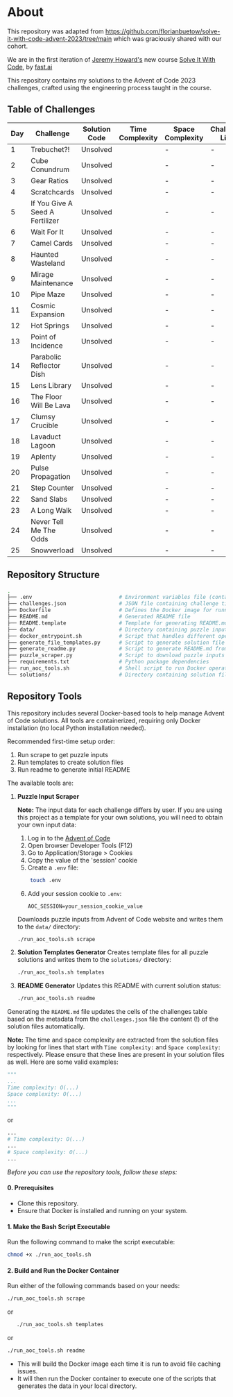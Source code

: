 # About

This repository was adapted from https://github.com/florianbuetow/solve-it-with-code-advent-2023/tree/main which was graciously shared with our cohort.

We are in the first iteration of [Jeremy Howard's](https://jeremy.fast.ai) new course [Solve It With Code](https://solveit.fast.ai), by [fast.ai](https://www.fast.ai)

This repository contains my solutions to the Advent of Code 2023 challenges, crafted using the engineering process taught in the course.

## Table of Challenges

| Day | Challenge                       | Solution Code | Time Complexity | Space Complexity | Challenge Link |
|-----|---------------------------------|---------------|-----------------|------------------|----------------|
| 1   | Trebuchet?!                     | Unsolved      |                 | -                | -              | [adventofcode.com](https://adventofcode.com/2023/day/1) |
| 2   | Cube Conundrum                  | Unsolved      |                 | -                | -              | [adventofcode.com](https://adventofcode.com/2023/day/2) |
| 3   | Gear Ratios                     | Unsolved      |                 | -                | -              | [adventofcode.com](https://adventofcode.com/2023/day/3) |
| 4   | Scratchcards                    | Unsolved      |                 | -                | -              | [adventofcode.com](https://adventofcode.com/2023/day/4) |
| 5   | If You Give A Seed A Fertilizer | Unsolved      |                 | -                | -              | [adventofcode.com](https://adventofcode.com/2023/day/5) |
| 6   | Wait For It                     | Unsolved      |                 | -                | -              | [adventofcode.com](https://adventofcode.com/2023/day/6) |
| 7   | Camel Cards                     | Unsolved      |                 | -                | -              | [adventofcode.com](https://adventofcode.com/2023/day/7) |
| 8   | Haunted Wasteland               | Unsolved      |                 | -                | -              | [adventofcode.com](https://adventofcode.com/2023/day/8) |
| 9   | Mirage Maintenance              | Unsolved      |                 | -                | -              | [adventofcode.com](https://adventofcode.com/2023/day/9) |
| 10  | Pipe Maze                       | Unsolved      |                 | -                | -              | [adventofcode.com](https://adventofcode.com/2023/day/10) |
| 11  | Cosmic Expansion                | Unsolved      |                 | -                | -              | [adventofcode.com](https://adventofcode.com/2023/day/11) |
| 12  | Hot Springs                     | Unsolved      |                 | -                | -              | [adventofcode.com](https://adventofcode.com/2023/day/12) |
| 13  | Point of Incidence              | Unsolved      |                 | -                | -              | [adventofcode.com](https://adventofcode.com/2023/day/13) |
| 14  | Parabolic Reflector Dish        | Unsolved      |                 | -                | -              | [adventofcode.com](https://adventofcode.com/2023/day/14) |
| 15  | Lens Library                    | Unsolved      |                 | -                | -              | [adventofcode.com](https://adventofcode.com/2023/day/15) |
| 16  | The Floor Will Be Lava          | Unsolved      |                 | -                | -              | [adventofcode.com](https://adventofcode.com/2023/day/16) |
| 17  | Clumsy Crucible                 | Unsolved      |                 | -                | -              | [adventofcode.com](https://adventofcode.com/2023/day/17) |
| 18  | Lavaduct Lagoon                 | Unsolved      |                 | -                | -              | [adventofcode.com](https://adventofcode.com/2023/day/18) |
| 19  | Aplenty                         | Unsolved      |                 | -                | -              | [adventofcode.com](https://adventofcode.com/2023/day/19) |
| 20  | Pulse Propagation               | Unsolved      |                 | -                | -              | [adventofcode.com](https://adventofcode.com/2023/day/20) |
| 21  | Step Counter                    | Unsolved      |                 | -                | -              | [adventofcode.com](https://adventofcode.com/2023/day/21) |
| 22  | Sand Slabs                      | Unsolved      |                 | -                | -              | [adventofcode.com](https://adventofcode.com/2023/day/22) |
| 23  | A Long Walk                     | Unsolved      |                 | -                | -              | [adventofcode.com](https://adventofcode.com/2023/day/23) |
| 24  | Never Tell Me The Odds          | Unsolved      |                 | -                | -              | [adventofcode.com](https://adventofcode.com/2023/day/24) |
| 25  | Snowverload                     | Unsolved      |                 | -                | -              | [adventofcode.com](https://adventofcode.com/2023/day/25) |

## Repository Structure

```bash
.
├── .env                            # Environment variables file (contains AOC_SESSION)
├── challenges.json                 # JSON file containing challenge titles and numbers
├── Dockerfile                      # Defines the Docker image for running the tools
├── README.md                       # Generated README file
├── README.template                 # Template for generating README.md
├── data/                           # Directory containing puzzle input files
├── docker_entrypoint.sh            # Script that handles different operations inside Docker container
├── generate_file_templates.py      # Script to generate solution file templates
├── generate_readme.py              # Script to generate README.md from template
├── puzzle_scraper.py               # Script to download puzzle inputs from AoC website
├── requirements.txt                # Python package dependencies
├── run_aoc_tools.sh                # Shell script to run Docker operations
└── solutions/                      # Directory containing solution files
```


## Repository Tools

This repository includes several Docker-based tools to help manage Advent of Code solutions. All tools are containerized, requiring only Docker installation (no local Python installation needed).

Recommended first-time setup order:
1. Run scrape to get puzzle inputs
2. Run templates to create solution files
3. Run readme to generate initial README

The available tools are:

1. **Puzzle Input Scraper**

    __Note:__ The input data for each challenge differs by user. If you are using this project as a template for your own solutions, you will need to obtain your own input data:

    1. Log in to the [Advent of Code](https://adventofcode.com)
    2. Open browser Developer Tools (F12)
    3. Go to Application/Storage > Cookies
    4. Copy the value of the 'session' cookie
    5. Create a `.env` file:
    ```bash
        touch .env
    ```
    6. Add your session cookie to `.env`:
        ```
        AOC_SESSION=your_session_cookie_value
        ```

   Downloads puzzle inputs from Advent of Code website and writes them to the `data/` directory:
   ```bash
   ./run_aoc_tools.sh scrape
   ```


2. **Solution Templates Generator**
   Creates template files for all puzzle solutions and writes them to the `solutions/` directory:
   ```bash
   ./run_aoc_tools.sh templates
   ```

3. **README Generator**
   Updates this README with current solution status:
   ```bash
   ./run_aoc_tools.sh readme
   ```



Generating the `README.md` file updates the cells of the challenges table based on the metadata from the `challenges.json` file the content (!) of the solution files automatically.

__Note:__ The time and space complexity are extracted from the solution files by looking for lines that start with `Time complexity:` and `Space complexity:` respectively. Please ensure that these lines are present in your solution files as well. Here are some valid examples:
```python
"""
...
Time complexity: O(...)
Space complexity: O(...)
...
"""
```
or
```python
...
# Time complexity: O(...)
...
# Space complexity: O(...)
...
```

*Before you can use the repository tools, follow these steps:*

#### 0. Prerequisites

- Clone this repository.
- Ensure that Docker is installed and running on your system.

#### 1. Make the Bash Script Executable

Run the following command to make the script executable:

```bash
chmod +x ./run_aoc_tools.sh
```

#### 2. Build and Run the Docker Container

Run either of the following commands based on your needs:
```bash
./run_aoc_tools.sh scrape
```
or
```bash
   ./run_aoc_tools.sh templates
   ```
or
```bash
./run_aoc_tools.sh readme
```

- This will build the Docker image each time it is run to avoid file caching issues.
- It will then run the Docker container to execute one of the scripts that generates the data in your local directory.